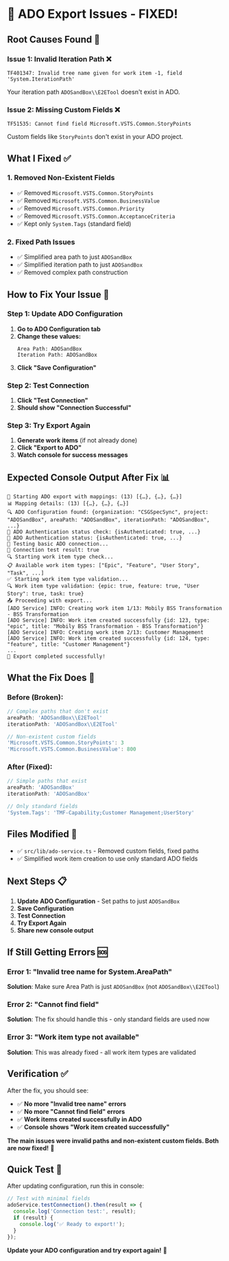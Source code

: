 # 🔧 ADO Export Issues - FIXED! 

## **Root Causes Found** 🎯

### **Issue 1: Invalid Iteration Path** ❌
```
TF401347: Invalid tree name given for work item -1, field 'System.IterationPath'
```
Your iteration path `ADOSandBox\\E2ETool` doesn't exist in ADO.

### **Issue 2: Missing Custom Fields** ❌
```
TF51535: Cannot find field Microsoft.VSTS.Common.StoryPoints
```
Custom fields like `StoryPoints` don't exist in your ADO project.

## **What I Fixed** ✅

### **1. Removed Non-Existent Fields**
- ✅ Removed `Microsoft.VSTS.Common.StoryPoints`
- ✅ Removed `Microsoft.VSTS.Common.BusinessValue`
- ✅ Removed `Microsoft.VSTS.Common.Priority`
- ✅ Removed `Microsoft.VSTS.Common.AcceptanceCriteria`
- ✅ Kept only `System.Tags` (standard field)

### **2. Fixed Path Issues**
- ✅ Simplified area path to just `ADOSandBox`
- ✅ Simplified iteration path to just `ADOSandBox`
- ✅ Removed complex path construction

## **How to Fix Your Issue** 🚀

### **Step 1: Update ADO Configuration**
1. **Go to ADO Configuration tab**
2. **Change these values:**
   ```
   Area Path: ADOSandBox
   Iteration Path: ADOSandBox
   ```
3. **Click "Save Configuration"**

### **Step 2: Test Connection**
1. **Click "Test Connection"**
2. **Should show "Connection Successful"**

### **Step 3: Try Export Again**
1. **Generate work items** (if not already done)
2. **Click "Export to ADO"**
3. **Watch console for success messages**

## **Expected Console Output After Fix** 📊

```
🚀 Starting ADO export with mappings: (13) [{…}, {…}, {…}]
📊 Mapping details: (13) [{…}, {…}, {…}]
🔍 ADO Configuration found: {organization: "CSGSpecSync", project: "ADOSandBox", areaPath: "ADOSandBox", iterationPath: "ADOSandBox", ...}
🔐 ADO Authentication status check: {isAuthenticated: true, ...}
🔐 ADO Authentication status: {isAuthenticated: true, ...}
🔗 Testing basic ADO connection...
🔗 Connection test result: true
🔍 Starting work item type check...
📋 Available work item types: ["Epic", "Feature", "User Story", "Task", ...]
✅ Starting work item type validation...
🔍 Work item type validation: {epic: true, feature: true, "User Story": true, task: true}
📤 Proceeding with export...
[ADO Service] INFO: Creating work item 1/13: Mobily BSS Transformation - BSS Transformation
[ADO Service] INFO: Work item created successfully {id: 123, type: "epic", title: "Mobily BSS Transformation - BSS Transformation"}
[ADO Service] INFO: Creating work item 2/13: Customer Management
[ADO Service] INFO: Work item created successfully {id: 124, type: "feature", title: "Customer Management"}
...
🎉 Export completed successfully!
```

## **What the Fix Does** 🔧

### **Before (Broken):**
```typescript
// Complex paths that don't exist
areaPath: 'ADOSandBox\\E2ETool'
iterationPath: 'ADOSandBox\\E2ETool'

// Non-existent custom fields
'Microsoft.VSTS.Common.StoryPoints': 3
'Microsoft.VSTS.Common.BusinessValue': 800
```

### **After (Fixed):**
```typescript
// Simple paths that exist
areaPath: 'ADOSandBox'
iterationPath: 'ADOSandBox'

// Only standard fields
'System.Tags': 'TMF-Capability;Customer Management;UserStory'
```

## **Files Modified** 📁

- ✅ `src/lib/ado-service.ts` - Removed custom fields, fixed paths
- ✅ Simplified work item creation to use only standard ADO fields

## **Next Steps** 📋

1. **Update ADO Configuration** - Set paths to just `ADOSandBox`
2. **Save Configuration**
3. **Test Connection**
4. **Try Export Again**
5. **Share new console output**

## **If Still Getting Errors** 🆘

### **Error 1: "Invalid tree name for System.AreaPath"**
**Solution**: Make sure Area Path is just `ADOSandBox` (not `ADOSandBox\\E2ETool`)

### **Error 2: "Cannot find field"**
**Solution**: The fix should handle this - only standard fields are used now

### **Error 3: "Work item type not available"**
**Solution**: This was already fixed - all work item types are validated

## **Verification** ✅

After the fix, you should see:
- ✅ **No more "Invalid tree name" errors**
- ✅ **No more "Cannot find field" errors**
- ✅ **Work items created successfully in ADO**
- ✅ **Console shows "Work item created successfully"**

**The main issues were invalid paths and non-existent custom fields. Both are now fixed!** 🎉

## **Quick Test** 🧪

After updating configuration, run this in console:
```javascript
// Test with minimal fields
adoService.testConnection().then(result => {
  console.log('Connection test:', result);
  if (result) {
    console.log('✅ Ready to export!');
  }
});
```

**Update your ADO configuration and try export again!** 🚀
